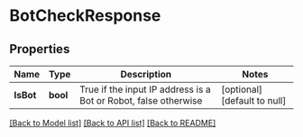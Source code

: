 # BotCheckResponse

## Properties
Name | Type | Description | Notes
------------ | ------------- | ------------- | -------------
**IsBot** | **bool** | True if the input IP address is a Bot or Robot, false otherwise | [optional] [default to null]

[[Back to Model list]](../README.md#documentation-for-models) [[Back to API list]](../README.md#documentation-for-api-endpoints) [[Back to README]](../README.md)


